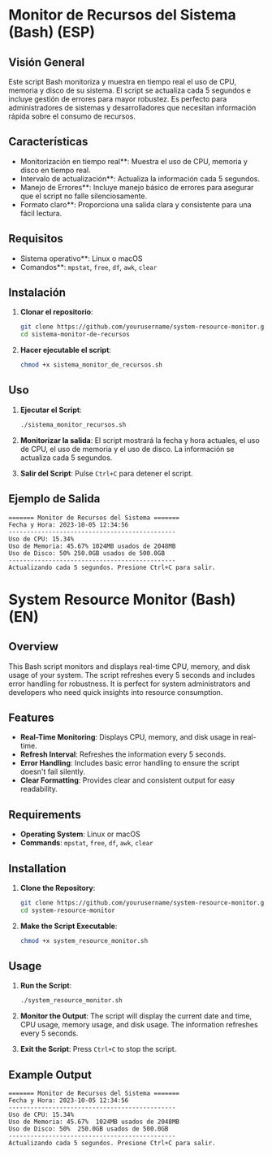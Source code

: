 # Monitor de Recursos del Sistema (Bash) (ESP)

## Visión General

Este script Bash monitoriza y muestra en tiempo real el uso de CPU, memoria y disco de su sistema. El script se actualiza cada 5 segundos e incluye gestión de errores para mayor robustez. Es perfecto para administradores de sistemas y desarrolladores que necesitan información rápida sobre el consumo de recursos.

## Características

- Monitorización en tiempo real**: Muestra el uso de CPU, memoria y disco en tiempo real.
- Intervalo de actualización**: Actualiza la información cada 5 segundos.
- Manejo de Errores**: Incluye manejo básico de errores para asegurar que el script no falle silenciosamente.
- Formato claro**: Proporciona una salida clara y consistente para una fácil lectura.

## Requisitos

- Sistema operativo**: Linux o macOS
- Comandos**: `mpstat`, `free`, `df`, `awk`, `clear`

## Instalación

1. **Clonar el repositorio**:
   ```bash
   git clone https://github.com/yourusername/system-resource-monitor.git
   cd sistema-monitor-de-recursos
   ```

2. **Hacer ejecutable el script**:
   ```bash
   chmod +x sistema_monitor_de_recursos.sh
   ```

## Uso

1. **Ejecutar el Script**:
   ```bash
   ./sistema_monitor_recursos.sh
   ```

2. **Monitorizar la salida**:
   El script mostrará la fecha y hora actuales, el uso de CPU, el uso de memoria y el uso de disco. La información se actualiza cada 5 segundos.

3. **Salir del Script**:
   Pulse `Ctrl+C` para detener el script.

## Ejemplo de Salida

```
======= Monitor de Recursos del Sistema =======
Fecha y Hora: 2023-10-05 12:34:56
----------------------------------------------
Uso de CPU: 15.34%
Uso de Memoria: 45.67% 1024MB usados de 2048MB
Uso de Disco: 50% 250.0GB usados de 500.0GB
----------------------------------------------
Actualizando cada 5 segundos. Presione Ctrl+C para salir.
```

# System Resource Monitor (Bash) (EN)

## Overview

This Bash script monitors and displays real-time CPU, memory, and disk usage of your system. The script refreshes every 5 seconds and includes error handling for robustness. It is perfect for system administrators and developers who need quick insights into resource consumption.

## Features

- **Real-Time Monitoring**: Displays CPU, memory, and disk usage in real-time.
- **Refresh Interval**: Refreshes the information every 5 seconds.
- **Error Handling**: Includes basic error handling to ensure the script doesn't fail silently.
- **Clear Formatting**: Provides clear and consistent output for easy readability.

## Requirements

- **Operating System**: Linux or macOS
- **Commands**: `mpstat`, `free`, `df`, `awk`, `clear`

## Installation

1. **Clone the Repository**:
   ```bash
   git clone https://github.com/yourusername/system-resource-monitor.git
   cd system-resource-monitor
   ```

2. **Make the Script Executable**:
   ```bash
   chmod +x system_resource_monitor.sh
   ```

## Usage

1. **Run the Script**:
   ```bash
   ./system_resource_monitor.sh
   ```

2. **Monitor the Output**:
   The script will display the current date and time, CPU usage, memory usage, and disk usage. The information refreshes every 5 seconds.

3. **Exit the Script**:
   Press `Ctrl+C` to stop the script.

## Example Output

```
======= Monitor de Recursos del Sistema =======
Fecha y Hora: 2023-10-05 12:34:56
----------------------------------------------
Uso de CPU: 15.34%
Uso de Memoria: 45.67%  1024MB usados de 2048MB
Uso de Disco: 50%  250.0GB usados de 500.0GB
----------------------------------------------
Actualizando cada 5 segundos. Presione Ctrl+C para salir.
```
